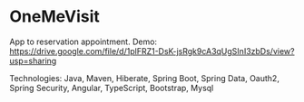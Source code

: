 # OneMeVisit
App to reservation appointment.
Demo: https://drive.google.com/file/d/1plFRZ1-DsK-jsRgk9cA3qUgSInI3zbDs/view?usp=sharing

Technologies: Java, Maven, Hiberate, Spring Boot, Spring Data, Oauth2, Spring Security, Angular, TypeScript, Bootstrap, Mysql
